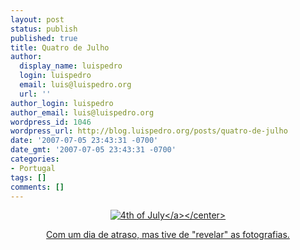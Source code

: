 ```yaml
---
layout: post
status: publish
published: true
title: Quatro de Julho
author:
  display_name: luispedro
  login: luispedro
  email: luis@luispedro.org
  url: ''
author_login: luispedro
author_email: luis@luispedro.org
wordpress_id: 1046
wordpress_url: http://blog.luispedro.org/posts/quatro-de-julho
date: '2007-07-05 23:43:31 -0700'
date_gmt: '2007-07-05 23:43:31 -0700'
categories:
- Portugal
tags: []
comments: []
---
```

<p><center><a href='http:&#47;&#47;blog.luispedro.org&#47;wp-content&#47;uploads&#47;2007&#47;07&#47;4th-july.jpeg' title='4th of July'><img src='http:&#47;&#47;blog.luispedro.org&#47;wp-content&#47;uploads&#47;2007&#47;07&#47;4th-july.jpeg' alt='4th of July' style='max-width: 80%' &#47;><&#47;a><&#47;center>
<p>Com um dia de atraso, mas tive de "revelar" as fotografias.</p>
